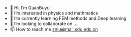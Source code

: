 - 👋 Hi, I’m GuanBuyu
- 👀 I’m interested in physics and mathmatics
- 🌱 I’m currently learning FEM methods and Deep learning
- 💞️ I’m looking to collaborate on ...
- 📫 How to reach me zniu@mail.sdu.edu.cn

<!---
Niu-eng/Niu-eng is a ✨ special ✨ repository because its `README.md` (this file) appears on your GitHub profile.
You can click the Preview link to take a look at your changes.
--->
